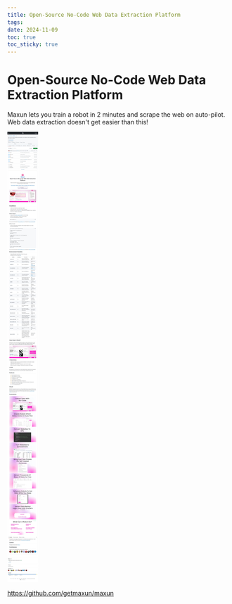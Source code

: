 ```yaml
---
title: Open-Source No-Code Web Data Extraction Platform
tags: 
date: 2024-11-09
toc: true
toc_sticky: true
---
```


# Open-Source No-Code Web Data Extraction Platform

Maxun lets you train a robot in 2 minutes and scrape the web on auto-pilot. Web data extraction doesn't get easier than this!


![](../_asset/2024-11-09-eebscrap-20250208144322.jpg)

<https://github.com/getmaxun/maxun>
